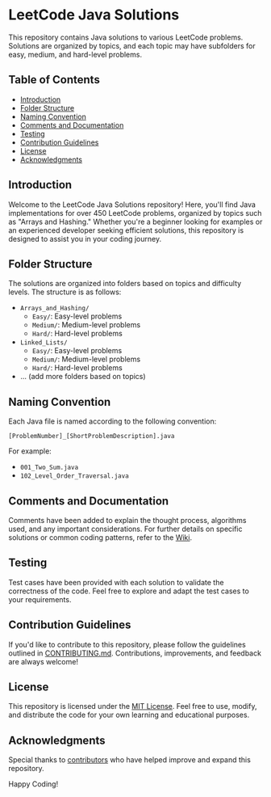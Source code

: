 # LeetCode Java Solutions

This repository contains Java solutions to various LeetCode problems. Solutions are organized by topics, and each topic may have subfolders for easy, medium, and hard-level problems.

## Table of Contents

- [Introduction](#introduction)
- [Folder Structure](#folder-structure)
- [Naming Convention](#naming-convention)
- [Comments and Documentation](#comments-and-documentation)
- [Testing](#testing)
- [Contribution Guidelines](#contribution-guidelines)
- [License](#license)
- [Acknowledgments](#acknowledgments)

## Introduction

Welcome to the LeetCode Java Solutions repository! Here, you'll find Java implementations for over 450 LeetCode problems, organized by topics such as "Arrays and Hashing." Whether you're a beginner looking for examples or an experienced developer seeking efficient solutions, this repository is designed to assist you in your coding journey.

## Folder Structure

The solutions are organized into folders based on topics and difficulty levels. The structure is as follows:

- `Arrays_and_Hashing/`
  - `Easy/`: Easy-level problems
  - `Medium/`: Medium-level problems
  - `Hard/`: Hard-level problems
- `Linked_Lists/`
  - `Easy/`: Easy-level problems
  - `Medium/`: Medium-level problems
  - `Hard/`: Hard-level problems
- ... (add more folders based on topics)

## Naming Convention

Each Java file is named according to the following convention:

`[ProblemNumber]_[ShortProblemDescription].java`

For example:

- `001_Two_Sum.java`
- `102_Level_Order_Traversal.java`

## Comments and Documentation

Comments have been added to explain the thought process, algorithms used, and any important considerations. For further details on specific solutions or common coding patterns, refer to the [Wiki](wiki).

## Testing

Test cases have been provided with each solution to validate the correctness of the code. Feel free to explore and adapt the test cases to your requirements.

## Contribution Guidelines

If you'd like to contribute to this repository, please follow the guidelines outlined in [CONTRIBUTING.md](CONTRIBUTING.md). Contributions, improvements, and feedback are always welcome!

## License

This repository is licensed under the [MIT License](LICENSE). Feel free to use, modify, and distribute the code for your own learning and educational purposes.

## Acknowledgments

Special thanks to [contributors](https://github.com/your-username/your-repo/contributors) who have helped improve and expand this repository.

Happy Coding!
